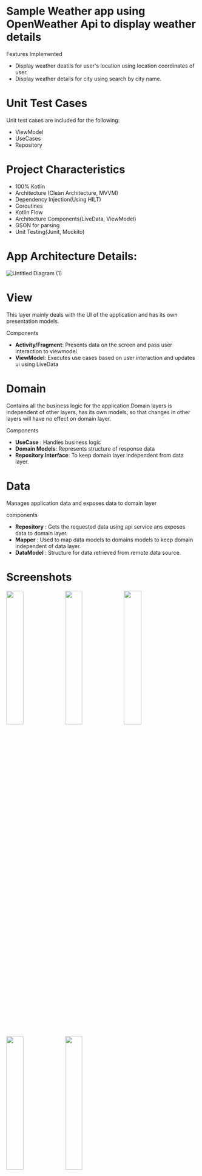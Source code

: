 # Sample Weather app using OpenWeather Api to display weather details 
Features Implemented
- Display weather deatils for user's location using location coordinates of user.
- Display weather details for city using search by city name.

# Unit Test Cases
Unit test cases are included for the following:
- ViewModel 
- UseCases 
- Repository

# Project Characteristics 
- 100% Kotlin<br />
- Architecture (Clean Architecture, MVVM)<br />
- Dependency Injection(Using HILT)<br />
- Coroutines<br />
- Kotlin Flow<br />
- Architecture Components(LiveData, ViewModel)<br />
- GSON for parsing<br />
- Unit Testing(Junit, Mockito)<br />

# App Architecture Details:
![Untitled Diagram (1)](https://user-images.githubusercontent.com/16702310/103493822-8fd58100-4e01-11eb-8465-a443c394e83f.png)

 # View
 This layer mainly deals with the UI of the application and has its own presentation models.
 
 Components
 - **Activity/Fragment**: Presents data on the screen and pass user interaction to viewmodel
 - **ViewModel**: Executes use cases based on user interaction and updates ui using LiveData
 
 # Domain
 Contains all the business logic for the application.Domain layers is independent of other layers, has its own models, so that changes in other layers will have no effect on domain layer.
 
 Components
 - **UseCase** : Handles business logic
 - **Domain Models**: Represents structure of response data
 - **Repository Interface**: To keep domain layer independent from data layer.
 
 # Data
 Manages application data and exposes data to domain layer
 
 components
 - **Repository** : Gets the requested data using api service ans exposes data to domain layer. 
 - **Mapper** : Used to map data models to domains models to keep domain independent of data layer.
 - **DataModel** : Structure for data retrieved from remote data source. 

# Screenshots
 <img src="https://user-images.githubusercontent.com/16702310/121984122-6df10a80-cd60-11eb-8d44-17d5dbe16b6d.png" width="30%">  <img src="https://user-images.githubusercontent.com/16702310/121984126-71849180-cd60-11eb-9bf6-d3a582860eb3.png" width="30%"> <img src="https://user-images.githubusercontent.com/16702310/121984134-747f8200-cd60-11eb-8513-583a4bed493e.png" width="30%"> <img src="https://user-images.githubusercontent.com/16702310/121984141-76e1dc00-cd60-11eb-843f-d2001691123c.png" width="30%"> <img src="https://user-images.githubusercontent.com/16702310/121984145-79443600-cd60-11eb-8404-0b3d6890e1c3.png" width="30%">

